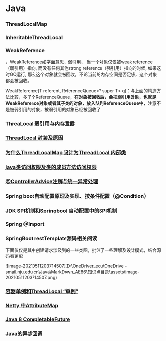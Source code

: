 # Java

### ThreadLocalMap

### InheritableThreadLocal

### WeakReference

，WeakReference如字面意思，弱引用， 当一个对象仅仅被weak reference（弱引用）指向, 而没有任何其他strong reference（强引用）指向的时候, 如果这时GC运行, 那么这个对象就会被回收，不论当前的内存空间是否足够，这个对象都会被回收。

WeakReference(T referent, ReferenceQueue<? super T> q)：与上面的构造方法比较，多了个ReferenceQueue，**在对象被回收后，会把弱引用对象，也就是WeakReference对象或者其子类的对象，放入队列ReferenceQueue中**，注意不是被弱引用的对象，被弱引用的对象已经被回收了

### ThreaLocal 弱引用与内存泄露

### [ThreadLocal 封装及原因](https://zhuanlan.zhihu.com/p/167955824)

### [为什么ThreadLocalMap 设计为ThreadLocal 内部类](https://juejin.cn/post/6844903959539220493)

### [java类访问权限及类的成员方法访问权限](https://www.runoob.com/java/java-modifier-types.html#protected-desc)

### [@ControllerAdvice注解与统一异常处理](https://zhuanlan.zhihu.com/p/73087879)

### Spring boot自动配置原理及实现、按条件配置（@Condition）

### [JDK SPI机制和Springboot 自动配置中的SPI机制](https://juejin.cn/post/6844903890173837326#heading-2)

### Spring @Import

### SpringBoot restTemplate源码相关阅读

下面仅仅是其中创建请求涉及到的一些类图，批注了一些理解及设计模式，结合源码看更配

![image-20210511203714507](D:\OneDriver_edu\OneDrive - smail.nju.edu.cn\Java\MarkDown_AE86\知识点目录\assets\image-20210511203714507.png)

### [容器单例和ThreadLocal “单例”](https://juejin.cn/post/6844903747689136136)

### [Netty 中AttributeMap](https://zhuanlan.zhihu.com/p/89933318)

### [Java 8 CompletableFuture ](https://juejin.cn/post/6844903594165026829#heading-0)

### [Java的异步回调](https://juejin.cn/post/6958017668012048414#heading-12)

